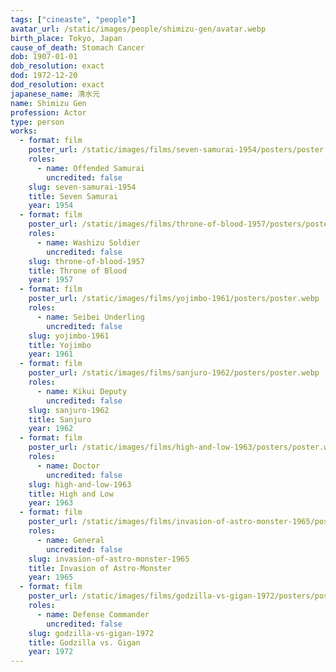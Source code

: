```yaml
---
tags: ["cineaste", "people"]
avatar_url: /static/images/people/shimizu-gen/avatar.webp
birth_place: Tokyo, Japan
cause_of_death: Stomach Cancer
dob: 1907-01-01
dob_resolution: exact
dod: 1972-12-20
dod_resolution: exact
japanese_name: 清水元
name: Shimizu Gen
profession: Actor
type: person
works:
  - format: film
    poster_url: /static/images/films/seven-samurai-1954/posters/poster.webp
    roles:
      - name: Offended Samurai
        uncredited: false
    slug: seven-samurai-1954
    title: Seven Samurai
    year: 1954
  - format: film
    poster_url: /static/images/films/throne-of-blood-1957/posters/poster.webp
    roles:
      - name: Washizu Soldier
        uncredited: false
    slug: throne-of-blood-1957
    title: Throne of Blood
    year: 1957
  - format: film
    poster_url: /static/images/films/yojimbo-1961/posters/poster.webp
    roles:
      - name: Seibei Underling
        uncredited: false
    slug: yojimbo-1961
    title: Yojimbo
    year: 1961
  - format: film
    poster_url: /static/images/films/sanjuro-1962/posters/poster.webp
    roles:
      - name: Kikui Deputy
        uncredited: false
    slug: sanjuro-1962
    title: Sanjuro
    year: 1962
  - format: film
    poster_url: /static/images/films/high-and-low-1963/posters/poster.webp
    roles:
      - name: Doctor
        uncredited: false
    slug: high-and-low-1963
    title: High and Low
    year: 1963
  - format: film
    poster_url: /static/images/films/invasion-of-astro-monster-1965/posters/poster.webp
    roles:
      - name: General
        uncredited: false
    slug: invasion-of-astro-monster-1965
    title: Invasion of Astro-Monster
    year: 1965
  - format: film
    poster_url: /static/images/films/godzilla-vs-gigan-1972/posters/poster.webp
    roles:
      - name: Defense Commander
        uncredited: false
    slug: godzilla-vs-gigan-1972
    title: Godzilla vs. Gigan
    year: 1972
---
```

